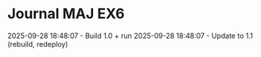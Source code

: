 ﻿# Journal MAJ EX6
2025-09-28 18:48:07 - Build 1.0 + run
2025-09-28 18:48:07 - Update to 1.1 (rebuild, redeploy)
